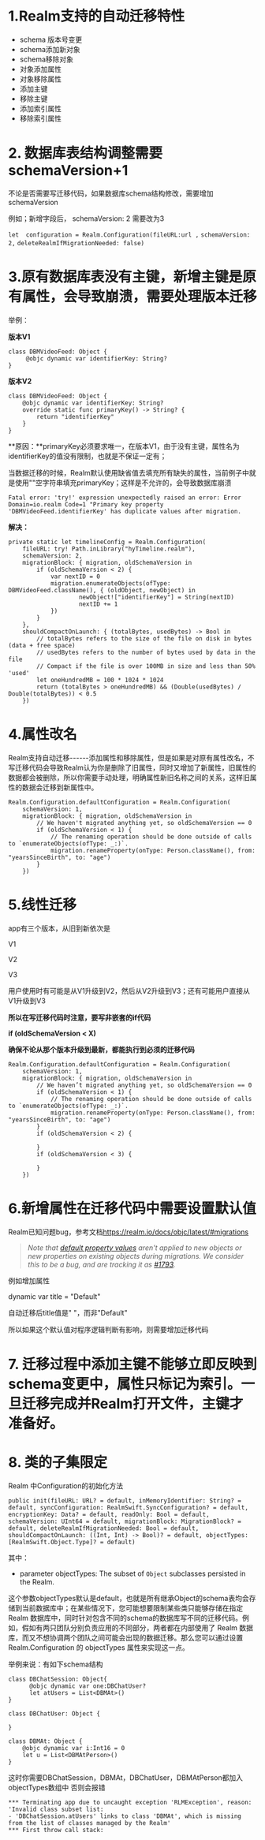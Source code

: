# 1.Realm支持的自动迁移特性

- schema 版本号变更
- schema添加新对象
- schema移除对象
- 对象添加属性
- 对象移除属性
- 添加主键
-   移除主键
-   添加索引属性
-   移除索引属性

# 2. 数据库表结构调整需要schemaVersion+1


不论是否需要写迁移代码，如果数据库schema结构修改，需要增加schemaVersion

例如；新增字段后， schemaVersion: 2 需要改为3

`let  configuration = Realm.Configuration(fileURL:url ,`
                                  `schemaVersion: 2,`
                   `deleteRealmIfMigrationNeeded: false)`

# 3.原有数据库表没有主键，新增主键是原有属性，会导致崩溃，需要处理版本迁移


举例：

**版本V1**
```
class DBMVideoFeed: Object {
     @objc dynamic var identifierKey: String?
}
```

**版本V2**
```
class DBMVideoFeed: Object {
    @objc dynamic var identifierKey: String?
    override static func primaryKey() -> String? {
        return "identifierKey"
    }
}
```
**原因：**primaryKey必须要求唯一，在版本V1，由于没有主键，属性名为identifierKey的值没有限制，也就是不保证一定有；

当数据迁移的时候，Realm默认使用缺省值去填充所有缺失的属性，当前例子中就是使用""空字符串填充primaryKey；这样是不允许的，会导致数据库崩溃
```
Fatal error: 'try!' expression unexpectedly raised an error: Error Domain=io.realm Code=1 "Primary key property 'DBMVideoFeed.identifierKey' has duplicate values after migration.
```
**解决：**
```
private static let timelineConfig = Realm.Configuration(
    fileURL: try! Path.inLibrary("hyTimeline.realm"),
    schemaVersion: 2,
    migrationBlock: { migration, oldSchemaVersion in
        if (oldSchemaVersion < 2) {
            var nextID = 0
            migration.enumerateObjects(ofType: DBMVideoFeed.className(), { (oldObject, newObject) in
                    newObject!["identifierKey"] = String(nextID)
                    nextID += 1
            })
        }
    },
    shouldCompactOnLaunch: { (totalBytes, usedBytes) -> Bool in
        // totalBytes refers to the size of the file on disk in bytes (data + free space)
        // usedBytes refers to the number of bytes used by data in the file
        // Compact if the file is over 100MB in size and less than 50% 'used'
        let oneHundredMB = 100 * 1024 * 1024
        return (totalBytes > oneHundredMB) && (Double(usedBytes) / Double(totalBytes)) < 0.5
    })
```
# 4.属性改名

Realm支持自动迁移------添加属性和移除属性，但是如果是对原有属性改名，不写迁移代码会导致Realm认为你是删除了旧属性，同时又增加了新属性，旧属性的数据都会被删除，所以你需要手动处理，明确属性新旧名称之间的关系，这样旧属性的数据会迁移到新属性中。

```
Realm.Configuration.defaultConfiguration = Realm.Configuration(
    schemaVersion: 1,
    migrationBlock: { migration, oldSchemaVersion in
        // We haven't migrated anything yet, so oldSchemaVersion == 0
        if (oldSchemaVersion < 1) {
            // The renaming operation should be done outside of calls to `enumerateObjects(ofType: _:)`.
            migration.renameProperty(onType: Person.className(), from: "yearsSinceBirth", to: "age")
        }
    })
```

# 5.线性迁移

app有三个版本，从旧到新依次是

V1

V2

V3

用户使用时有可能是从V1升级到V2，然后从V2升级到V3；还有可能用户直接从V1升级到V3

**所以在写迁移代码时注意，要写非嵌套的if代码**

**if (oldSchemaVersion < X)**

**确保不论从那个版本升级到最新，都能执行到必须的迁移代码**
```
Realm.Configuration.defaultConfiguration = Realm.Configuration(
    schemaVersion: 1,
    migrationBlock: { migration, oldSchemaVersion in
        // We haven’t migrated anything yet, so oldSchemaVersion == 0
        if (oldSchemaVersion < 1) {
            // The renaming operation should be done outside of calls to `enumerateObjects(ofType: _:)`.
            migration.renameProperty(onType: Person.className(), from: "yearsSinceBirth", to: "age")
        }
        if (oldSchemaVersion < 2) {
  
        }
        if (oldSchemaVersion < 3) {
 
        }
    })
```
# 6.新增属性在迁移代码中需要设置默认值

Realm已知问题bug，参考文档<https://realm.io/docs/objc/latest/#migrations>

> *Note that [default property values](https://realm.io/docs/objc/latest/#default-property-values) aren't applied to new objects or new properties on existing objects during migrations. We consider this to be a bug, and are tracking it as [#1793](https://github.com/realm/realm-cocoa/issues/1793).*

例如增加属性

dynamic var title = "Default"

自动迁移后title值是" "，而非"Default"

所以如果这个默认值对程序逻辑判断有影响，则需要增加迁移代码

# 7. 迁移过程中添加主键不能够立即反映到schema变更中，属性只标记为索引。一旦迁移完成并Realm打开文件，主键才准备好。

# 8. 类的子集限定
Realm 中Configuration的初始化方法
```
public init(fileURL: URL? = default, inMemoryIdentifier: String? = default, syncConfiguration: RealmSwift.SyncConfiguration? = default, encryptionKey: Data? = default, readOnly: Bool = default, schemaVersion: UInt64 = default, migrationBlock: MigrationBlock? = default, deleteRealmIfMigrationNeeded: Bool = default, shouldCompactOnLaunch: ((Int, Int) -> Bool)? = default, objectTypes: [RealmSwift.Object.Type]? = default)
```
其中：
- parameter objectTypes:        The subset of `Object` subclasses persisted in the Realm.

这个参数objectTypes默认是default，也就是所有继承Object的schema表均会存储到当前数据库中；在某些情况下，您可能想要限制某些类只能够存储在指定 Realm 数据库中，同时针对包含不同的schema的数据库写不同的迁移代码。例如，假如有两只团队分别负责应用的不同部分，两者都在内部使用了 Realm 数据库，而又不想协调两个团队之间可能会出现的数据迁移。那么您可以通过设置 Realm.Configuration 的 objectTypes 属性来实现这一点。

举例来说：有如下schema结构
```
class DBChatSession: Object{
      @objc dynamic var one:DBChatUser?
      let atUsers = List<DBMAt>()
}

class DBChatUser: Object {

}

class DBMAt: Object {
    @objc dynamic var i:Int16 = 0
    let u = List<DBMAtPerson>()
}

```
这时你需要DBChatSession，DBMAt，DBChatUser，DBMAtPerson都加入objectTypes数组中
否则会报错
```
*** Terminating app due to uncaught exception 'RLMException', reason: 'Invalid class subset list:
- 'DBChatSession.atUsers' links to class 'DBMAt', which is missing from the list of classes managed by the Realm'
*** First throw call stack:
```